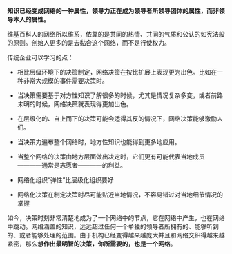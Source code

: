 **知识已经变成网络的一种属性，领导力正在成为领导者所领导团体的属性，而非领导本人的属性。**

维基百科人的网络所以维系，依靠的是共同的热情、共同的气质和公认的如宪法般的原则。创始人更多的是去黏合这个网络，而不是行使权力。

传统企业可以学习的点：

- 相比层级环境下的决策制定，网络决策在按比扩展上表现更为出色。比如在一种非常大规模的事件需要决策时。

- 当决策需要基于对方性知识了解很多的时候，尤其是情况复杂多变，或者前路未明的时候，网络决策就表现得更加出色。

- 在层级化的、自上而下的决策可能会适得其反的情况下，网络决策能够激励人们。

- 当决策力遍布整个网络时，地方性知识也能得到更多地应用。

- 当整个网络的决策由地方层面做出决定时，它们更有可能代表当地成员————通常是志愿者————的利益。

- 网络化组织“弹性”比层级化组织要好

- 网络化决策在制定决策时尽可能贴近当地情况，不容易错过对当地细节情况的掌握

如今，决策时刻非常清楚地成为了一个网络中的节点，它在网络中产生，也在网络中跳动。网络涵盖的知识，远远超过任何一个单独的领导者所拥有的、能够听到的、或者能够处理的范围。由于机构已经变得越来越庞大并且和网络交织得越来越紧密，那么**想作出最明智的决策，你所需要的，也是一个网络**。